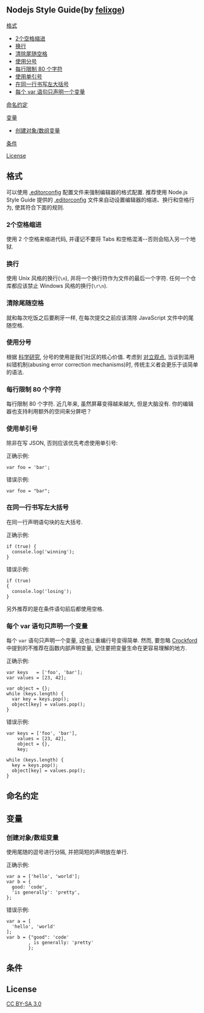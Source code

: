 ## Nodejs Style Guide(by [felixge](https://github.com/felixge/node-style-guide))

<!-- START doctoc generated TOC please keep comment here to allow auto update -->
<!-- DON'T EDIT THIS SECTION, INSTEAD RE-RUN doctoc TO UPDATE -->


[格式](#%E6%A0%BC%E5%BC%8F)
  - [2个空格缩进](#2%E4%B8%AA%E7%A9%BA%E6%A0%BC%E7%BC%A9%E8%BF%9B)
  - [换行](#%E6%8D%A2%E8%A1%8C)
  - [清除尾随空格](#%E6%B8%85%E9%99%A4%E5%B0%BE%E9%9A%8F%E7%A9%BA%E6%A0%BC)
  - [使用分号](#%E4%BD%BF%E7%94%A8%E5%88%86%E5%8F%B7)
  - [每行限制 80 个字符](#%E6%AF%8F%E8%A1%8C%E9%99%90%E5%88%B6-80-%E4%B8%AA%E5%AD%97%E7%AC%A6)
  - [使用单引号](#%E4%BD%BF%E7%94%A8%E5%8D%95%E5%BC%95%E5%8F%B7)
  - [在同一行书写左大括号](#%E5%9C%A8%E5%90%8C%E4%B8%80%E8%A1%8C%E4%B9%A6%E5%86%99%E5%B7%A6%E5%A4%A7%E6%8B%AC%E5%8F%B7)
  - [每个 var 语句只声明一个变量](#%E6%AF%8F%E4%B8%AA-var-%E8%AF%AD%E5%8F%A5%E5%8F%AA%E5%A3%B0%E6%98%8E%E4%B8%80%E4%B8%AA%E5%8F%98%E9%87%8F)
  
[命名约定](#%E5%91%BD%E5%90%8D%E7%BA%A6%E5%AE%9A)

[变量](#%E5%8F%98%E9%87%8F)
  - [创建对象/数组变量](#%E5%88%9B%E5%BB%BA%E5%AF%B9%E8%B1%A1%E6%95%B0%E7%BB%84%E5%8F%98%E9%87%8F)
  
[条件](#%E6%9D%A1%E4%BB%B6)

[License](#license)

<!-- END doctoc generated TOC please keep comment here to allow auto update -->

## 格式

可以使用 [.editorconfig](http://editorconfig.org/) 配置文件来强制编辑器的格式配置. 推荐使用 Node.js Style Guide 提供的 [.editorconfig](https://github.com/felixge/node-style-guide/blob/master/.editorconfig) 文件来自动设置编辑器的缩进、换行和空格行为, 使其符合下面的规则.

### 2个空格缩进

使用 2 个空格来缩进代码, 并谨记不要将 Tabs 和空格混淆--否则会陷入另一个地狱.

### 换行

使用 Unix 风格的换行(`\n`), 并将一个换行符作为文件的最后一个字符. 任何一个仓库都应该禁止 Windows 风格的换行(`\r\n`).

### 清除尾随空格

就和每次吃饭之后要刷牙一样, 在每次提交之前应该清除 JavaScript 文件中的尾随空格.

### 使用分号

根据 [科学研究](http://news.ycombinator.com/item?id=1547647), 分号的使用是我们社区的核心价值. 考虑到 [对立观点](http://blog.izs.me/post/2353458699/an-open-letter-to-javascript-leaders-regarding), 当谈到滥用纠错机制(abusing error correction mechanisms)时, 传统主义者会更乐于谈简单的语法.

### 每行限制 80 个字符

每行限制 80 个字符. 近几年来, 虽然屏幕变得越来越大, 但是大脑没有. 你的编辑器也支持利用额外的空间来分屏吧？

### 使用单引号

除非在写 JSON, 否则应该优先考虑使用单引号:

正确示例:

```
var foo = 'bar';
```

错误示例:

```
var foo = "bar";
```

### 在同一行书写左大括号

在同一行声明语句块的左大括号.

正确示例:

```
if (true) {
  console.log('winning');
}
```

错误示例:

```
if (true)
{
  console.log('losing');
}
```

另外推荐的是在条件语句前后都使用空格.

### 每个 var 语句只声明一个变量

每个 `var` 语句只声明一个变量, 这也让重编行号变得简单. 然而, 要忽略 [Crockford](http://javascript.crockford.com/code.html) 中提到的不推荐在函数内部声明变量, 记住要把变量生命在更容易理解的地方.

正确示例:

```
var keys   = ['foo', 'bar'];
var values = [23, 42];

var object = {};
while (keys.length) {
  var key = keys.pop();
  object[key] = values.pop();
}
```

错误示例:

```
var keys = ['foo', 'bar'],
    values = [23, 42],
    object = {},
    key;

while (keys.length) {
  key = keys.pop();
  object[key] = values.pop();
}
```

## 命名约定

## 变量

### 创建对象/数组变量

使用尾随的逗号进行分隔, 并把简短的声明放在单行.

正确示例:

```
var a = ['hello', 'world'];
var b = {
  good: 'code',
  'is generally': 'pretty',
};
```

错误示例:

```
var a = [
  'hello', 'world'
];
var b = {"good": 'code'
        , is generally: 'pretty'
        };
```

## 条件

## License

[CC BY-SA 3.0](http://creativecommons.org/licenses/by-sa/3.0/)
